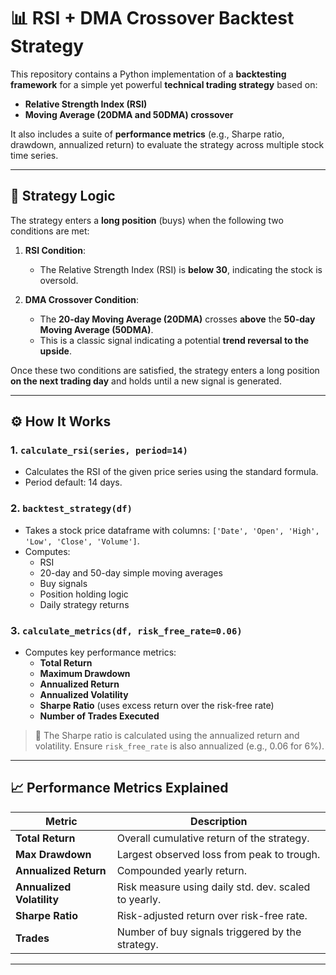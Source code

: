 # 📊 RSI + DMA Crossover Backtest Strategy

This repository contains a Python implementation of a **backtesting framework** for a simple yet powerful **technical trading strategy** based on:
- **Relative Strength Index (RSI)**
- **Moving Average (20DMA and 50DMA) crossover**

It also includes a suite of **performance metrics** (e.g., Sharpe ratio, drawdown, annualized return) to evaluate the strategy across multiple stock time series.

---

## 📌 Strategy Logic

The strategy enters a **long position** (buys) when the following two conditions are met:

1. **RSI Condition**:  
   - The Relative Strength Index (RSI) is **below 30**, indicating the stock is oversold.

2. **DMA Crossover Condition**:  
   - The **20-day Moving Average (20DMA)** crosses **above** the **50-day Moving Average (50DMA)**.  
   - This is a classic signal indicating a potential **trend reversal to the upside**.

Once these two conditions are satisfied, the strategy enters a long position **on the next trading day** and holds until a new signal is generated.

---

## ⚙️ How It Works

### 1. `calculate_rsi(series, period=14)`
- Calculates the RSI of the given price series using the standard formula.
- Period default: 14 days.

### 2. `backtest_strategy(df)`
- Takes a stock price dataframe with columns: `['Date', 'Open', 'High', 'Low', 'Close', 'Volume']`.
- Computes:
  - RSI
  - 20-day and 50-day simple moving averages
  - Buy signals
  - Position holding logic
  - Daily strategy returns

### 3. `calculate_metrics(df, risk_free_rate=0.06)`
- Computes key performance metrics:
  - **Total Return**
  - **Maximum Drawdown**
  - **Annualized Return**
  - **Annualized Volatility**
  - **Sharpe Ratio** (uses excess return over the risk-free rate)
  - **Number of Trades Executed**

> 📌 The Sharpe ratio is calculated using the annualized return and volatility. Ensure `risk_free_rate` is also annualized (e.g., 0.06 for 6%).

---

## 📈 Performance Metrics Explained

| Metric | Description |
|--------|-------------|
| **Total Return** | Overall cumulative return of the strategy. |
| **Max Drawdown** | Largest observed loss from peak to trough. |
| **Annualized Return** | Compounded yearly return. |
| **Annualized Volatility** | Risk measure using daily std. dev. scaled to yearly. |
| **Sharpe Ratio** | Risk-adjusted return over risk-free rate. |
| **Trades** | Number of buy signals triggered by the strategy. |

---
